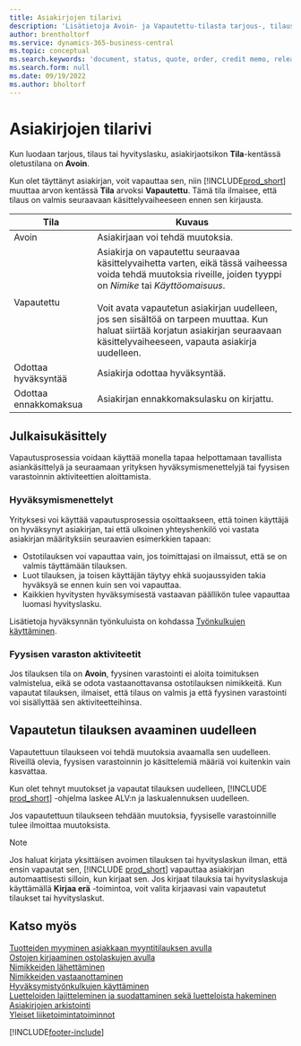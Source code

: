 ```yaml
---
title: Asiakirjojen tilarivi
description: 'Lisätietoja Avoin- ja Vapautettu-tilasta tarjous-, tilaus- ja hyvityslaskuasiakirjoissa.'
author: brentholtorf
ms.service: dynamics-365-business-central
ms.topic: conceptual
ms.search.keywords: 'document, status, quote, order, credit memo, released, open, pending approval, pending prepayment,'
ms.search.form: null
ms.date: 09/19/2022
ms.author: bholtorf
---
```

# <a name="status-field-on-documents"></a>Asiakirjojen tilarivi

Kun luodaan tarjous, tilaus tai hyvityslasku, asiakirjaotsikon **Tila**-kentässä oletustilana on **Avoin**.

Kun olet täyttänyt asiakirjan, voit vapauttaa sen, niin [!INCLUDE[prod_short](includes/prod_short.md)] muuttaa arvon kentässä **Tila** arvoksi **Vapautettu**. Tämä tila ilmaisee, että tilaus on valmis seuraavaan käsittelyvaiheeseen ennen sen kirjausta.

| Tila | Kuvaus |
| ------ | ----------- |
| Avoin   | Asiakirjaan voi tehdä muutoksia. |
| Vapautettu | Asiakirja on vapautettu seuraavaa käsittelyvaihetta varten, eikä tässä vaiheessa voida tehdä muutoksia riveille, joiden tyyppi on *Nimike* tai *Käyttöomaisuus*.<br /><br />Voit avata vapautetun asiakirjan uudelleen, jos sen sisältöä on tarpeen muuttaa. Kun haluat siirtää korjatun asiakirjan seuraavaan käsittelyvaiheeseen, vapauta asiakirja uudelleen. |
| Odottaa hyväksyntää   | Asiakirja odottaa hyväksyntää. |
| Odottaa ennakkomaksua | Asiakirjan ennakkomaksulasku on kirjattu. |

## <a name="release-process"></a>Julkaisukäsittely

Vapautusprosessia voidaan käyttää monella tapaa helpottamaan tavallista asiankäsittelyä ja seuraamaan yrityksen hyväksymismenettelyjä tai fyysisen varastoinnin aktiviteettien aloittamista.

### <a name="approval-procedures"></a>Hyväksymismenettelyt

Yrityksesi voi käyttää vapautusprosessia osoittaakseen, että toinen käyttäjä on hyväksynyt asiakirjan, tai että ulkoinen yhteyshenkilö voi vastata asiakirjan määrityksiin seuraavien esimerkkien tapaan:

* Ostotilauksen voi vapauttaa vain, jos toimittajasi on ilmaissut, että se on valmis täyttämään tilauksen.
* Luot tilauksen, ja toisen käyttäjän täytyy ehkä suojaussyiden takia hyväksyä se ennen kuin sen voi vapauttaa.
* Kaikkien hyvitysten hyväksymisestä vastaavan päällikön tulee vapauttaa luomasi hyvityslasku.

Lisätietoja hyväksynnän työnkuluista on kohdassa [Työnkulkujen käyttäminen](across-use-workflows.md).

### <a name="warehouse-activities"></a>Fyysisen varaston aktiviteetit

Jos tilauksen tila on **Avoin**, fyysinen varastointi ei aloita toimituksen valmistelua, eikä se odota vastaanottavansa ostotilauksen nimikkeitä. Kun vapautat tilauksen, ilmaiset, että tilaus on valmis ja että fyysinen varastointi voi sisällyttää sen aktiviteetteihinsa.

## <a name="reopen-a-released-order"></a>Vapautetun tilauksen avaaminen uudelleen

Vapautettuun tilaukseen voi tehdä muutoksia avaamalla sen uudelleen. Riveillä olevia, fyysisen varastoinnin jo käsittelemiä määriä voi kuitenkin vain kasvattaa.

Kun olet tehnyt muutokset ja vapautat tilauksen uudelleen, [!INCLUDE [prod_short](includes/prod_short.md)] -ohjelma laskee ALV:n ja laskualennuksen uudelleen.

Jos vapautettuun tilaukseen tehdään muutoksia, fyysiselle varastoinnille tulee ilmoittaa muutoksista.

> [!NOTE]
> Jos haluat kirjata yksittäisen avoimen tilauksen tai hyvityslaskun ilman, että ensin vapautat sen, [!INCLUDE [prod_short](includes/prod_short.md)] vapauttaa asiakirjan automaattisesti silloin, kun kirjaat sen. Jos kirjaat tilauksia tai hyvityslaskuja käyttämällä **Kirjaa erä** -toimintoa, voit valita kirjaavasi vain vapautetut tilaukset tai hyvityslaskut.

## <a name="see-also"></a>Katso myös

[Tuotteiden myyminen asiakkaan myyntitilauksen avulla](sales-how-sell-products.md)  
[Ostojen kirjaaminen ostolaskujen avulla](purchasing-how-record-purchases.md)  
[Nimikkeiden lähettäminen](warehouse-how-ship-items.md)  
[Nimikkeiden vastaanottaminen](warehouse-how-receive-items.md)  
[Hyväksymistyönkulkujen käyttäminen](across-how-use-approval-workflows.md)  
[Luetteloiden lajitteleminen ja suodattaminen sekä luetteloista hakeminen](ui-enter-criteria-filters.md)  
[Asiakirjojen arkistointi](across-how-to-archive-documents.md)  
[Yleiset liiketoimintatoiminnot](ui-across-business-areas.md)  

[!INCLUDE[footer-include](includes/footer-banner.md)]
